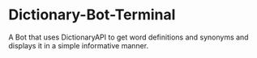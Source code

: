 # Dictionary-Bot-Terminal
A Bot that uses DictionaryAPI to get word definitions and synonyms and displays it in a simple informative manner.
